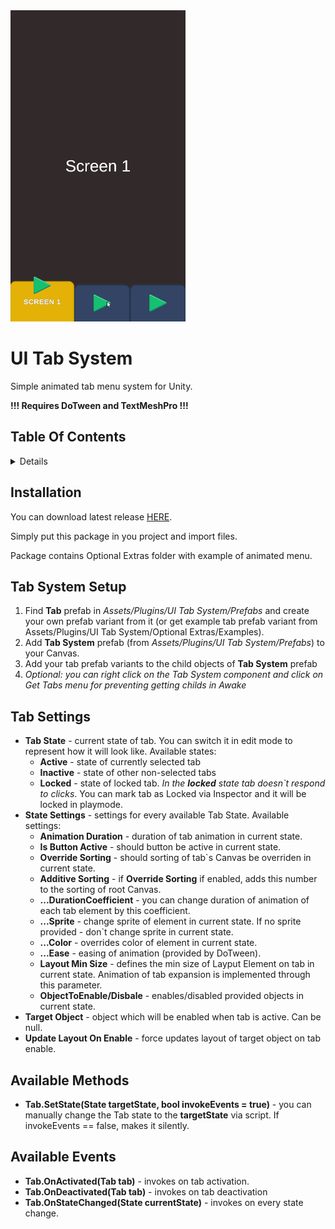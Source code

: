 <img src="Documentation/Images/tab_menu_gif.gif?raw=true" alt="Menu Example" width="280px" height="498px"/>

# UI Tab System
Simple animated tab menu system for Unity.

**!!! Requires DoTween and TextMeshPro !!!**

## Table Of Contents
<details>
<summary>Details</summary>
  
  - [Installation](#installation)
  - [Tab System Setup](#tab-system-setup)
  - [Tab Settings](#tab-settings)
  - [Available methods](#available-methods)
  - [Available Events](#available-events)

</details>

## Installation
You can download latest release [HERE](https://github.com/Hidgal/UI-Tab-System/releases).

Simply put this package in you project and import files.

Package contains Optional Extras folder with example of animated menu.

## Tab System Setup
1. Find **Tab** prefab in *Assets/Plugins/UI Tab System/Prefabs* and create your own prefab variant from it (or get example tab prefab variant from Assets/Plugins/UI Tab System/Optional Extras/Examples).
2. Add **Tab System** prefab (from *Assets/Plugins/UI Tab System/Prefabs*) to your Canvas.
3. Add your tab prefab variants to the child objects of **Tab System** prefab
4. *Optional: you can right click on the Tab System component and click on Get Tabs menu for preventing getting childs in Awake*

## Tab Settings
 - **Tab State** - current state of tab. You can switch it in edit mode to represent how it will look like.
    Available states:
      - **Active** - state of currently selected tab
      - **Inactive** - state of other non-selected tabs
      - **Locked** - state of locked tab. *In the **locked** state tab doesn`t respond to clicks*. You can mark tab as Locked via Inspector and it will be locked in playmode.
 - **State Settings** - settings for every available Tab State.
    Available settings:
      - **Animation Duration** - duration of tab animation in current state.        
      - **Is Button Active** - should button be active in current state.        
      - **Override Sorting** - should sorting of tab`s Canvas be overriden in current state.
      - **Additive Sorting** - if **Override Sorting** if enabled, adds this number to the sorting of root Canvas.
      - **...DurationCoefficient** - you can change duration of animation of each tab element by this coefficient.
      - **...Sprite** - change sprite of element in current state. If no sprite provided - don`t change sprite in current state.
      - **...Color** - overrides color of element in current state.
      - **...Ease** - easing of animation (provided by DoTween).
      - **Layout Min Size** - defines the min size of Layput Element on tab in current state. Animation of tab expansion is implemented through this parameter.
      - **ObjectToEnable/Disbale** - enables/disabled provided objects in current state.
 - **Target Object** - object which will be enabled when tab is active. Can be null.
 - **Update Layout On Enable** - force updates layout of target object on tab enable.

## Available Methods
- **Tab.SetState(State targetState, bool invokeEvents = true)** - you can manually change the Tab state to the **targetState** via script. If invokeEvents == false, makes it silently.

## Available Events
- **Tab.OnActivated(Tab tab)** - invokes on tab activation.
- **Tab.OnDeactivated(Tab tab)** - invokes on tab deactivation
- **Tab.OnStateChanged(State currentState)** - invokes on every state change.
      

